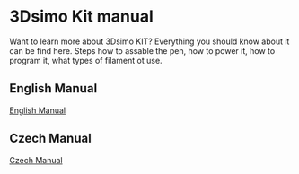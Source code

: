 # 3Dsimo Kit manual
Want to learn more about 3Dsimo KIT? Everything you should know about it can be find here. Steps how to assable the pen, how to power it, how to program it, what types of filament ot use.

## English Manual

[English Manual](pdf/manualEN.pdf)

## Czech Manual

[Czech Manual](pdf/manualCZ.pdf)
